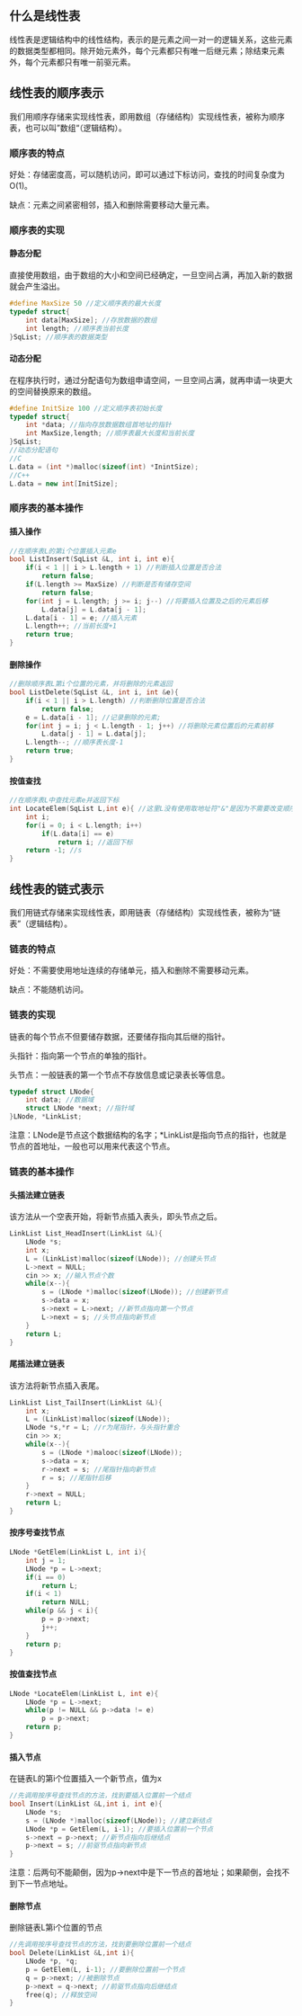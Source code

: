 ## 什么是线性表

线性表是逻辑结构中的线性结构，表示的是元素之间一对一的逻辑关系，这些元素的数据类型都相同。除开始元素外，每个元素都只有唯一后继元素；除结束元素外，每个元素都只有唯一前驱元素。

## 线性表的顺序表示

我们用顺序存储来实现线性表，即用数组（存储结构）实现线性表，被称为顺序表，也可以叫”数组“（逻辑结构）。

### 顺序表的特点

好处：存储密度高，可以随机访问，即可以通过下标访问，查找的时间复杂度为O(1)。

缺点：元素之间紧密相邻，插入和删除需要移动大量元素。

### 顺序表的实现

#### 静态分配

直接使用数组，由于数组的大小和空间已经确定，一旦空间占满，再加入新的数据就会产生溢出。

~~~c++
#define MaxSize 50 //定义顺序表的最大长度
typedef struct{
    int data[MaxSize]; //存放数据的数组
    int length; //顺序表当前长度
}SqList; //顺序表的数据类型
~~~

#### 动态分配

在程序执行时，通过分配语句为数组申请空间，一旦空间占满，就再申请一块更大的空间替换原来的数组。

~~~c++
#define InitSize 100 //定义顺序表初始长度
typedef struct{
    int *data; //指向存放数据数组首地址的指针
    int MaxSize,length; //顺序表最大长度和当前长度
}SqList;
//动态分配语句
//C
L.data = (int *)malloc(sizeof(int) *InintSize);
//C++
L.data = new int[InitSize];
~~~

### 顺序表的基本操作

#### 插入操作

~~~c++
//在顺序表L的第i个位置插入元素e
bool ListInsert(SqList &L, int i, int e){
    if(i < 1 || i > L.length + 1) //判断插入位置是否合法
        return false;
    if(L.length >= MaxSize) //判断是否有储存空间
        return false;
    for(int j = L.length; j >= i; j--) //将要插入位置及之后的元素后移
        L.data[j] = L.data[j - 1];
    L.data[i - 1] = e; //插入元素
    L.length++; //当前长度+1
    return true;
}
~~~

#### 删除操作

~~~C++
//删除顺序表L第i个位置的元素，并将删除的元素返回
bool ListDelete(SqList &L, int i, int &e){
    if(i < 1 || i > L.length) //判断删除位置是否合法
        return false;
    e = L.data[i - 1]; //记录删除的元素;
    for(int j = i; j < L.length - 1; j++) //将删除元素位置后的元素前移
        L.data[j - 1] = L.data[j]; 
    L.length--; //顺序表长度-1
    return true;
}
~~~

#### 按值查找

~~~C++
//在顺序表L中查找元素e并返回下标
int LocateElem(SqList L,int e){ //这里L没有使用取地址符"&"是因为不需要改变顺序表
    int i;
    for(i = 0; i < L.length; i++)
        if(L.data[i] == e)
            return i; //返回下标
    return -1; //s
}
~~~

## 线性表的链式表示

我们用链式存储来实现线性表，即用链表（存储结构）实现线性表，被称为“链表”（逻辑结构）。

### 链表的特点

好处：不需要使用地址连续的存储单元，插入和删除不需要移动元素。

缺点：不能随机访问。

### 链表的实现

链表的每个节点不但要储存数据，还要储存指向其后继的指针。

头指针：指向第一个节点的单独的指针。

头节点：一般链表的第一个节点不存放信息或记录表长等信息。

~~~c++
typedef struct LNode{
    int data; //数据域
    struct LNode *next; //指针域
}LNode, *LinkList;
~~~

注意：LNode是节点这个数据结构的名字；*LinkList是指向节点的指针，也就是节点的首地址，一般也可以用来代表这个节点。

### 链表的基本操作

#### 头插法建立链表

该方法从一个空表开始，将新节点插入表头，即头节点之后。

~~~C++
LinkList List_HeadInsert(LinkList &L){
    LNode *s;
    int x;
    L = (LinkList)malloc(sizeof(LNode)); //创建头节点
    L->next = NULL;
    cin >> x; //输入节点个数
    while(x--){
        s = (LNode *)malloc(sizeof(LNode)); //创建新节点
        s->data = x;
        s->next = L->next; //新节点指向第一个节点
        L->next = s; //头节点指向新节点
    }
    return L;
}
~~~

#### 尾插法建立链表

该方法将新节点插入表尾。

~~~C++
LinkList List_TailInsert(LinkList &L){
    int x;
    L = (LinkList)malloc(sizeof(LNode));
    LNode *s,*r = L; //r为尾指针，与头指针重合
    cin >> x;
    while(x--){
        s = (LNode *)malooc(sizeof(LNode));
        s->data = x;
        r->next = s; //尾指针指向新节点
        r = s; //尾指针后移
    }
    r->next = NULL;
    return L;
}
~~~

#### 按序号查找节点

~~~C++
LNode *GetElem(LinkList L, int i){
    int j = 1;
    LNode *p = L->next;
    if(i == 0)
        return L;
    if(i < 1)
        return NULL;
    while(p && j < i){
        p = p->next;
        j++;
    }
    return p;
}
~~~

#### 按值查找节点

~~~C++
LNode *LocateElem(LinkList L, int e){
    LNode *p = L->next;
    while(p != NULL && p->data != e)
        p = p->next;
    return p;
}
~~~

#### 插入节点

在链表L的第i个位置插入一个新节点，值为x

~~~C++
//先调用按序号查找节点的方法，找到要插入位置前一个结点
bool Insert(LinkList &L,int i, int e){
    LNode *s;
    s = (LNode *)malloc(sizeof(LNode)); //建立新结点
    LNode *p = GetElem(L, i-1); //要插入位置前一个节点
    s->next = p->next; //新节点指向后继结点
    p->next = s; //前驱节点指向新节点
}
~~~

注意：后两句不能颠倒，因为p->next中是下一节点的首地址；如果颠倒，会找不到下一节点地址。

#### 删除节点

删除链表L第i个位置的节点

~~~C++
//先调用按序号查找节点的方法，找到要删除位置前一个结点
bool Delete(LinkList &L,int i){
    LNode *p, *q;
    p = GetElem(L, i-1); //要删除位置前一个节点
    q = p->next; //被删除节点
    p->next = q->next; //前驱节点指向后继结点
    free(q); //释放空间
}
~~~
